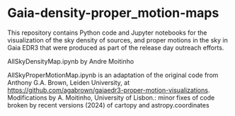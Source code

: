 # Gaia-density-proper_motion-maps

This repository contains Python code and Jupyter notebooks for the visualization of the sky density of sources, and proper motions in the sky in Gaia EDR3 that were produced as part of the release day outreach efforts. 

AllSkyDensityMap.ipynb by Andre Moitinho

AllSkyProperMotionMap.ipynb is an adaptation of the original code from Anthony G.A. Brown, Leiden University, at https://github.com/agabrown/gaiaedr3-proper-motion-visualizations.
Modifications by A. Moitinho, University of Lisbon.: minor fixes of code broken by recent versions (2024) of cartopy and astropy.coordinates
